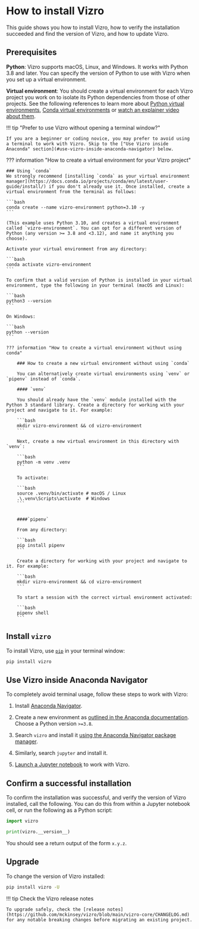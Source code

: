 # How to install Vizro

This guide shows you how to install Vizro, how to verify the installation succeeded and find the version of Vizro, and how to update Vizro.

## Prerequisites

**Python**: Vizro supports macOS, Linux, and Windows. It works with Python 3.8 and later. You can specify the version of Python to use with Vizro when you set up a virtual environment.


**Virtual environment**: You should create a virtual environment for each Vizro project you work on to
  isolate its Python dependencies from those of other projects. See the following references to learn more about [Python virtual environments](https://realpython.com/python-virtual-environments-a-primer/), [Conda virtual environments](https://docs.conda.io/projects/conda/en/latest/user-guide/getting-started.html#starting-conda) or [watch an explainer video about them](https://youtu.be/YKfAwIItO7M).

!!! tip "Prefer to use Vizro without opening a terminal window?"

    If you are a beginner or coding novice, you may prefer to avoid using a terminal to work with Vizro. Skip to the ["Use Vizro inside Anaconda" section](#use-vizro-inside-anaconda-navigator) below.



??? information "How to create a virtual environment for your Vizro project"

    ### Using `conda`
    We strongly recommend [installing `conda` as your virtual environment manager](https://docs.conda.io/projects/conda/en/latest/user-guide/install/) if you don't already use it. Once installed, create a virtual environment from the terminal as follows:

    ```bash
    conda create --name vizro-environment python=3.10 -y
    ```

    (This example uses Python 3.10, and creates a virtual environment called `vizro-environment`. You can opt for a different version of Python (any version >= 3.8 and <3.12), and name it anything you choose).

    Activate your virtual environment from any directory:

    ```bash
    conda activate vizro-environment
    ```

    To confirm that a valid version of Python is installed in your virtual environment, type the following in your terminal (macOS and Linux):

    ```bash
    python3 --version
    ```

    On Windows:

    ```bash
    python --version
    ```

    ??? information "How to create a virtual environment without using conda"

        ### How to create a new virtual environment without using `conda`

        You can alternatively create virtual environments using `venv` or `pipenv` instead of `conda`.

        #### `venv`

        You should already have the `venv` module installed with the Python 3 standard library. Create a directory for working with your project and navigate to it. For example:

        ```bash
        mkdir vizro-environment && cd vizro-environment
        ```

        Next, create a new virtual environment in this directory with `venv`:

        ```bash
        python -m venv .venv
        ```

        To activate:

        ```bash
        source .venv/bin/activate # macOS / Linux
        .\.venv\Scripts\activate  # Windows
        ```


        ####`pipenv`

        From any directory:

        ```bash
        pip install pipenv
        ```

        Create a directory for working with your project and navigate to it. For example:

        ```bash
        mkdir vizro-environment && cd vizro-environment
        ```

        To start a session with the correct virtual environment activated:

        ```bash
        pipenv shell
        ```



## Install `vizro`

To install Vizro, use [`pip`](https://pip.pypa.io/en/stable/) in your terminal window:

```bash
pip install vizro
```
<!-- vale off -->

## Use Vizro inside Anaconda Navigator

<!-- vale on -->
To completely avoid terminal usage, follow these steps to work with Vizro:


1. Install [Anaconda Navigator](https://www.anaconda.com/download).

2. Create a new environment as [outlined in the Anaconda documentation](https://docs.anaconda.com/free/navigator/tutorials/manage-environments/). Choose a Python version `>=3.8`.

3. Search `vizro` and install it [using the Anaconda Navigator package manager](https://docs.anaconda.com/free/navigator/tutorials/manage-packages/).

4. Similarly, search `jupyter` and install it.

5. [Launch a Jupyter notebook](https://problemsolvingwithpython.com/02-Jupyter-Notebooks/02.04-Opening-a-Jupyter-Notebook/#open-a-jupyter-notebook-with-anaconda-navigator) to work with Vizro.


## Confirm a successful installation

To confirm the installation was successful, and verify the version of Vizro installed, call the following. You can do this from within a Jupyter notebook cell, or run the following as a Python script:

```py
import vizro

print(vizro.__version__)
```

You should see a return output of the form `x.y.z`.

## Upgrade

To change the version of Vizro installed:

```bash
pip install vizro -U
```

!!! tip Check the Vizro release notes

    To upgrade safely, check the [release notes](https://github.com/mckinsey/vizro/blob/main/vizro-core/CHANGELOG.md) for any notable breaking changes before migrating an existing project.
